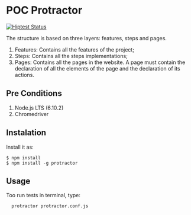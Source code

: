 # POC Protractor
[![Hiptest Status](https://hiptest.net/badges/folder/238437)](https://hiptest.net/app/projects/48054/test-plan/folders/238437)



The structure is based on three layers: features, steps and pages.

1. Features: Contains all the features of the project;
2. Steps: Contains all the steps implementations;
3. Pages: Contains all the pages in the website. A page must contain the declaration of all the elements of the page and the declaration of its actions.

## Pre Conditions

1. Node.js LTS (6.10.2)
2. Chromedriver

## Instalation

Install it as:

    $ npm install
    $ npm install -g protractor

## Usage

Too run tests in terminal, type:

```
  protractor protractor.conf.js
```
